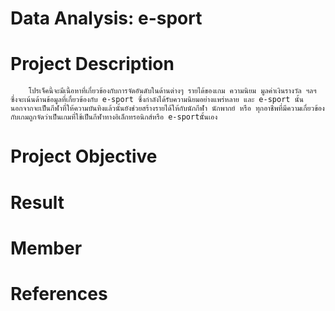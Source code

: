 # Data Analysis: e-sport
# Project Description
        โปรเจ็คนี้จะมีเนื้อหาที่เกี่ยวข้องกับการจัดอันดับในด้านต่างๆ รายได้ของเกม ความนิยม มูลค่าเงินรางวัล ฯลฯ ซึ่งจะเน้นด้านข้อมูลที่เกี่ยวข้องกับ e-sport ซึ่งกำลังได้รับความนิยมอย่างแพร่หลาย และ e-sport นั้น     นอกจากจะเป็นกีฬาที่ให้ความบันทิงแล้วนั้นยังช่วยสร้างรายได้ให้กับนักกีฬา นักพากย์ หรือ ทุกอาชีพที่มีความเกี่ยวข้องกับเกมถูกจัดว่าเป็นเกมที่ใช้เป็นกีฬาทางอิเล็กทรอนิกส์หรือ e-sportนัั้นเอง
# Project Objective
# Result
# Member
# References
